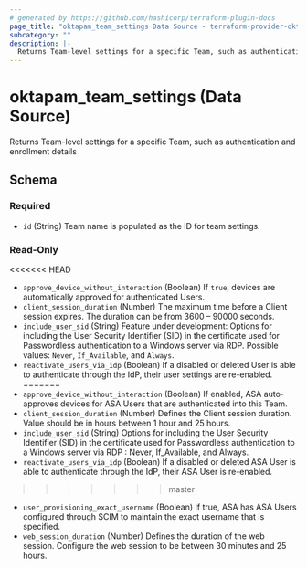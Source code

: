 ```yaml
---
# generated by https://github.com/hashicorp/terraform-plugin-docs
page_title: "oktapam_team_settings Data Source - terraform-provider-oktapam"
subcategory: ""
description: |-
  Returns Team-level settings for a specific Team, such as authentication and enrollment details
---
```


# oktapam_team_settings (Data Source)

Returns Team-level settings for a specific Team, such as authentication and enrollment details



<!-- schema generated by tfplugindocs -->
## Schema

### Required

- `id` (String) Team name is populated as the ID for team settings.

### Read-Only

<<<<<<< HEAD
- `approve_device_without_interaction` (Boolean) If `true`, devices are automatically approved for authenticated Users.
- `client_session_duration` (Number) The maximum time before a Client session expires. The duration can be from 3600 – 90000 seconds.
- `include_user_sid` (String) Feature under development: Options for including the User Security Identifier (SID) in the certificate used for Passwordless authentication to a Windows server via RDP. Possible values: `Never`, `If_Available`, and `Always`.
- `reactivate_users_via_idp` (Boolean) If a disabled or deleted User is able to authenticate through the IdP, their user settings are re-enabled.
=======
- `approve_device_without_interaction` (Boolean) If enabled, ASA auto-approves devices for ASA Users that are authenticated into this Team.
- `client_session_duration` (Number) Defines the Client session duration. Value should be in hours between 1 hour and 25 hours.
- `include_user_sid` (String) Options for including the User Security Identifier (SID) in the certificate used for Passwordless authentication to a Windows server via RDP : Never, If_Available, and Always.
- `reactivate_users_via_idp` (Boolean) If a disabled or deleted ASA User is able to authenticate through the IdP, their ASA User is re-enabled.
>>>>>>> master
- `user_provisioning_exact_username` (Boolean) If true, ASA has ASA Users configured through SCIM to maintain the exact username that is specified.
- `web_session_duration` (Number) Defines the duration of the web session. Configure the web session to be between 30 minutes and 25 hours.


